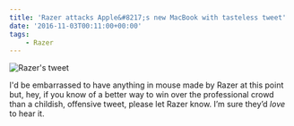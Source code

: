 ```yaml
---
title: 'Razer attacks Apple&#8217;s new MacBook with tasteless tweet'
date: '2016-11-03T00:11:00+00:00'
tags:
    - Razer
---
```


![Razer's tweet](/uploads/razer-s-my-d.jpg)

I'd be embarrassed to have anything in mouse made by Razer at this point but, hey, if you know of a better way to win over the professional crowd than a childish, offensive tweet, please let Razer know. I’m sure they’d *love* to hear it.